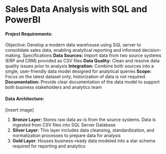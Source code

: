 # Sales Data Analysis with SQL and PowerBI
#### Project Requirements:
Objective: Develop a modern data warehouse using SQL server to consolidate sales data, enabling analytical reporting and informed decision-making.
Specifications
**Data Sources:** Import data from two source systems (ERP and CRM) provided as CSV files
**Data Quality:** Clean and resolve data quality issues prior to analysis
**Integration:** Combine both sources into a single, user-friendly data model designed for analytical queries
**Scope:** Focus on the latest dataset only; historization of data is not required.
**Documentation:** Provide clear documentation of the data model to support both business stakeholders and analytics team

#### Data Architecture:
[insert image]
1.	**Bronze Layer:** Stores raw data as-is from the source systems. Data is ingested from CSV files into SQL Server Database
2.	**Silver Layer**: This layer includes data cleansing, standardization, and normalization processes to prepare data for analysis
3.  **Gold Layer**: Houses business-ready data modeled into a star schema required for reporting and analytics
